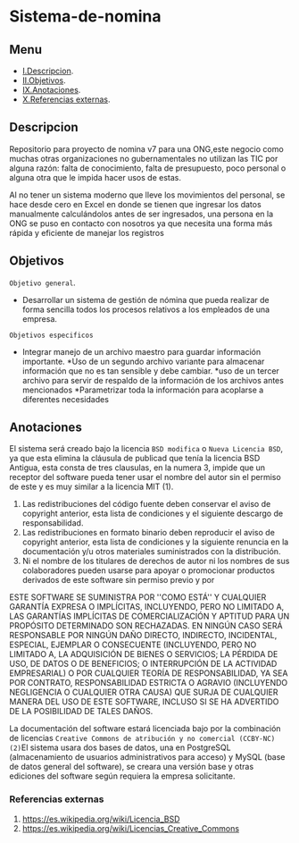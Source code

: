 # Sistema-de-nomina

## Menu
- [I.Descripcion](#Descripcion).
- [II.Objetivos](#Objetivos).
- [IX.Anotaciones](#Anotaciones).
- [X.Referencias externas](#Referencias-externas).

## <a name="Descripcion"></a>Descripcion
Repositorio para proyecto de nomina v7 para una ONG,este negocio
como muchas otras organizaciones no gubernamentales no utilizan las TIC por
alguna razón: falta de conocimiento, falta de presupuesto, poco personal o alguna
otra que le impida hacer usos de estas.

Al no tener un sistema moderno que lleve los movimientos del personal, se hace
desde cero en Excel en donde se tienen que ingresar los datos manualmente
calculándolos antes de ser ingresados, una persona en la ONG se puso en contacto
con nosotros ya que necesita una forma más rápida y eficiente de manejar los
registros
## <a name="Objetivos"></a>Objetivos

`Objetivo general`.
* Desarrollar un sistema de gestión de nómina que pueda realizar de forma sencilla todos los procesos relativos a los empleados de una empresa.

`Objetivos especificos`
* Integrar manejo de un archivo maestro para guardar información importante.
*Uso de un segundo archivo variante para almacenar información que no es tan sensible y debe cambiar.
*uso de un tercer archivo para servir de respaldo de la información de los archivos antes mencionados
*Parametrizar toda la información para acoplarse a diferentes necesidades

## <a name="Anotaciones"></a>Anotaciones

El sistema será creado bajo la licencia `BSD modifica` o `Nueva Licencia BSD`, ya que esta elimina la cláusula de publicad que tenía la licencia BSD Antigua, esta consta de tres clausulas, en la numera 3, impide que un receptor del software pueda tener usar el nombre del autor sin el permiso de este y es muy similar a la licencia MIT (1).

1. Las redistribuciones del código fuente deben conservar el aviso de copyright anterior, esta lista de condiciones y el siguiente descargo de responsabilidad.
2. Las redistribuciones en formato binario deben reproducir el aviso de copyright anterior, esta lista de condiciones y la siguiente renuncia en la documentación y/u otros materiales suministrados con la distribución.
3. Ni el nombre de los titulares de derechos de autor ni los nombres de sus colaboradores pueden usarse para apoyar o promocionar productos derivados de este software sin permiso previo y por 

ESTE SOFTWARE SE SUMINISTRA POR <TITULAR DEL COPYRIGHT> ''COMO ESTÁ'' Y CUALQUIER GARANTÍA EXPRESA O IMPLÍCITAS, INCLUYENDO, PERO NO LIMITADO A, LAS GARANTÍAS IMPLÍCITAS DE COMERCIALIZACIÓN Y APTITUD PARA UN PROPÓSITO DETERMINADO SON RECHAZADAS. EN NINGÚN CASO <TITULAR DEL COPYRIGHT> SERÁ RESPONSABLE POR NINGÚN DAÑO DIRECTO, INDIRECTO, INCIDENTAL, ESPECIAL, EJEMPLAR O CONSECUENTE (INCLUYENDO, PERO NO LIMITADO A, LA ADQUISICIÓN DE BIENES O SERVICIOS; LA PÉRDIDA DE USO, DE DATOS O DE BENEFICIOS; O INTERRUPCIÓN DE LA ACTIVIDAD EMPRESARIAL) O POR CUALQUIER TEORÍA DE RESPONSABILIDAD, YA SEA POR CONTRATO, RESPONSABILIDAD ESTRICTA O AGRAVIO (INCLUYENDO NEGLIGENCIA O CUALQUIER OTRA CAUSA) QUE SURJA DE CUALQUIER MANERA DEL USO DE ESTE SOFTWARE, INCLUSO SI SE HA ADVERTIDO DE LA POSIBILIDAD DE TALES DAÑOS.

La documentación del software estará licenciada bajo por la combinación de licencias `Creative Commons de atribución y no comercial (CCBY-NC) (2)`El sistema usara dos bases de datos, una en PostgreSQL (almacenamiento de usuarios administrativos para acceso) y MySQL (base de datos general del software), se creara una versión base y otras ediciones del software según requiera la empresa solicitante.

### <a name="Referencias-externas"></a>Referencias externas
                       
1. https://es.wikipedia.org/wiki/Licencia_BSD
2. https://es.wikipedia.org/wiki/Licencias_Creative_Commons
